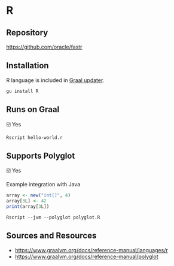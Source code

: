 # R

## Repository

<https://github.com/oracle/fastr>

## Installation

R language is included in [Graal updater][].

```shell
gu install R
```

## Runs on Graal

:ballot_box_with_check: Yes

```shell
Rscript hello-world.r
```

## Supports Polyglot

:ballot_box_with_check: Yes

Example integration with Java

```R
array <- new("int[]", 4)
array[3L] <- 42
print(array[3L])
```

```shell
Rscript --jvm --polyglot polyglot.R
```

## Sources and Resources

- <https://www.graalvm.org/docs/reference-manual/languages/r>
- <https://www.graalvm.org/docs/reference-manual/polyglot>

[graal updater]: https://www.graalvm.org/docs/reference-manual/graal-updater
